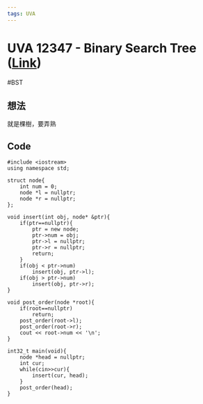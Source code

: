 ```yaml
---
tags: UVA
---
```

# UVA 12347 - Binary Search Tree ([Link](https://onlinejudge.org/external/123/12347.pdf))
#BST

## 想法
就是棵樹，要弄熟

## Code
```c=
#include <iostream>
using namespace std;

struct node{
    int num = 0;
    node *l = nullptr;
    node *r = nullptr;
};

void insert(int obj, node* &ptr){
    if(ptr==nullptr){
        ptr = new node;
        ptr->num = obj;
        ptr->l = nullptr;
        ptr->r = nullptr;
        return;
    }
    if(obj < ptr->num)
        insert(obj, ptr->l);
    if(obj > ptr->num)
        insert(obj, ptr->r);
}

void post_order(node *root){
    if(root==nullptr)
        return;
    post_order(root->l);
    post_order(root->r);
    cout << root->num << '\n';
}

int32_t main(void){
    node *head = nullptr;
    int cur;
    while(cin>>cur){
        insert(cur, head);
    }
    post_order(head);
}
```